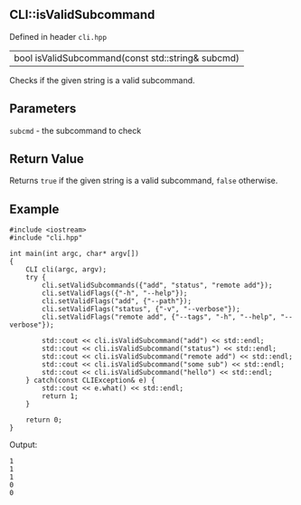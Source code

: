 ## CLI::isValidSubcommand
Defined in header `cli.hpp`

| |
| --- |
| bool isValidSubcommand(const std::string& subcmd) |

Checks if the given string is a valid subcommand.

## Parameters
`subcmd` - the subcommand to check

## Return Value
Returns `true` if the given string is a valid subcommand, `false` otherwise.

## Example
```
#include <iostream>
#include "cli.hpp"

int main(int argc, char* argv[])
{
    CLI cli(argc, argv);
    try {
        cli.setValidSubcommands({"add", "status", "remote add"});
        cli.setValidFlags({"-h", "--help"});
        cli.setValidFlags("add", {"--path"});
        cli.setValidFlags("status", {"-v", "--verbose"});
        cli.setValidFlags("remote add", {"--tags", "-h", "--help", "--verbose"});

        std::cout << cli.isValidSubcommand("add") << std::endl;
        std::cout << cli.isValidSubcommand("status") << std::endl;
        std::cout << cli.isValidSubcommand("remote add") << std::endl;
        std::cout << cli.isValidSubcommand("some sub") << std::endl;
        std::cout << cli.isValidSubcommand("hello") << std::endl;
    } catch(const CLIException& e) {
        std::cout << e.what() << std::endl;
        return 1;
    }

    return 0;
}
```

Output:
```
1
1
1
0
0
```